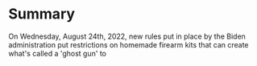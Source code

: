 # Summary
On Wednesday, August 24th, 2022, new rules put in place by the Biden administration put restrictions on homemade firearm kits that can create what's called a 'ghost gun' to 